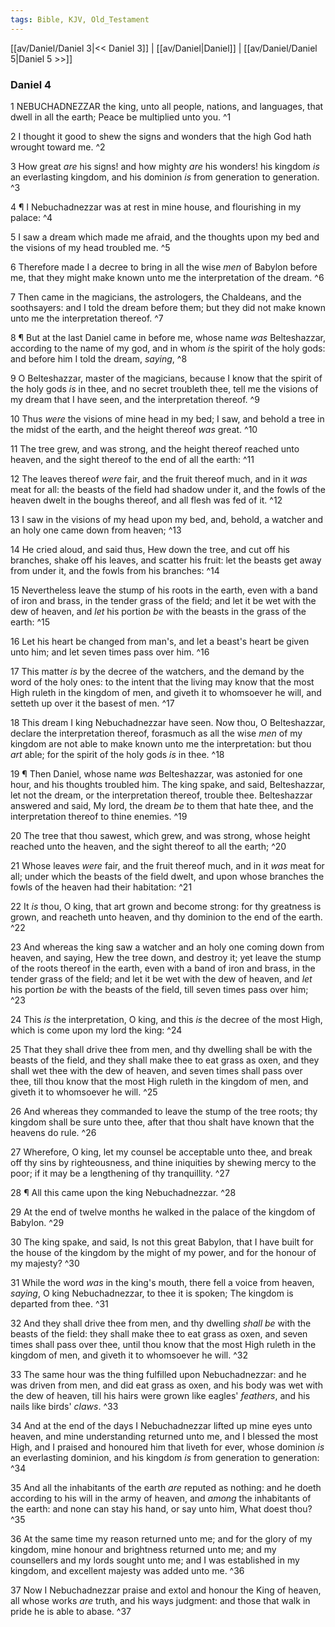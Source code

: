 ```yaml
---
tags: Bible, KJV, Old_Testament
---
```


[[av/Daniel/Daniel 3|<< Daniel 3]] | [[av/Daniel|Daniel]] | [[av/Daniel/Daniel 5|Daniel 5 >>]]

### Daniel 4

1 NEBUCHADNEZZAR the king, unto all people, nations, and languages, that dwell in all the earth; Peace be multiplied unto you. ^1

2 I thought it good to shew the signs and wonders that the high God hath wrought toward me. ^2

3 How great _are_ his signs! and how mighty _are_ his wonders! his kingdom _is_ an everlasting kingdom, and his dominion _is_ from generation to generation. ^3

4 ¶ I Nebuchadnezzar was at rest in mine house, and flourishing in my palace: ^4

5 I saw a dream which made me afraid, and the thoughts upon my bed and the visions of my head troubled me. ^5

6 Therefore made I a decree to bring in all the wise _men_ of Babylon before me, that they might make known unto me the interpretation of the dream. ^6

7 Then came in the magicians, the astrologers, the Chaldeans, and the soothsayers: and I told the dream before them; but they did not make known unto me the interpretation thereof. ^7

8 ¶ But at the last Daniel came in before me, whose name _was_ Belteshazzar, according to the name of my god, and in whom _is_ the spirit of the holy gods: and before him I told the dream, _saying_, ^8

9 O Belteshazzar, master of the magicians, because I know that the spirit of the holy gods _is_ in thee, and no secret troubleth thee, tell me the visions of my dream that I have seen, and the interpretation thereof. ^9

10 Thus _were_ the visions of mine head in my bed; I saw, and behold a tree in the midst of the earth, and the height thereof _was_ great. ^10

11 The tree grew, and was strong, and the height thereof reached unto heaven, and the sight thereof to the end of all the earth: ^11

12 The leaves thereof _were_ fair, and the fruit thereof much, and in it _was_ meat for all: the beasts of the field had shadow under it, and the fowls of the heaven dwelt in the boughs thereof, and all flesh was fed of it. ^12

13 I saw in the visions of my head upon my bed, and, behold, a watcher and an holy one came down from heaven; ^13

14 He cried aloud, and said thus, Hew down the tree, and cut off his branches, shake off his leaves, and scatter his fruit: let the beasts get away from under it, and the fowls from his branches: ^14

15 Nevertheless leave the stump of his roots in the earth, even with a band of iron and brass, in the tender grass of the field; and let it be wet with the dew of heaven, and _let_ his portion _be_ with the beasts in the grass of the earth: ^15

16 Let his heart be changed from man's, and let a beast's heart be given unto him; and let seven times pass over him. ^16

17 This matter _is_ by the decree of the watchers, and the demand by the word of the holy ones: to the intent that the living may know that the most High ruleth in the kingdom of men, and giveth it to whomsoever he will, and setteth up over it the basest of men. ^17

18 This dream I king Nebuchadnezzar have seen. Now thou, O Belteshazzar, declare the interpretation thereof, forasmuch as all the wise _men_ of my kingdom are not able to make known unto me the interpretation: but thou _art_ able; for the spirit of the holy gods _is_ in thee. ^18

19 ¶ Then Daniel, whose name _was_ Belteshazzar, was astonied for one hour, and his thoughts troubled him. The king spake, and said, Belteshazzar, let not the dream, or the interpretation thereof, trouble thee. Belteshazzar answered and said, My lord, the dream _be_ to them that hate thee, and the interpretation thereof to thine enemies. ^19

20 The tree that thou sawest, which grew, and was strong, whose height reached unto the heaven, and the sight thereof to all the earth; ^20

21 Whose leaves _were_ fair, and the fruit thereof much, and in it _was_ meat for all; under which the beasts of the field dwelt, and upon whose branches the fowls of the heaven had their habitation: ^21

22 It _is_ thou, O king, that art grown and become strong: for thy greatness is grown, and reacheth unto heaven, and thy dominion to the end of the earth. ^22

23 And whereas the king saw a watcher and an holy one coming down from heaven, and saying, Hew the tree down, and destroy it; yet leave the stump of the roots thereof in the earth, even with a band of iron and brass, in the tender grass of the field; and let it be wet with the dew of heaven, and _let_ his portion _be_ with the beasts of the field, till seven times pass over him; ^23

24 This _is_ the interpretation, O king, and this _is_ the decree of the most High, which is come upon my lord the king: ^24

25 That they shall drive thee from men, and thy dwelling shall be with the beasts of the field, and they shall make thee to eat grass as oxen, and they shall wet thee with the dew of heaven, and seven times shall pass over thee, till thou know that the most High ruleth in the kingdom of men, and giveth it to whomsoever he will. ^25

26 And whereas they commanded to leave the stump of the tree roots; thy kingdom shall be sure unto thee, after that thou shalt have known that the heavens do rule. ^26

27 Wherefore, O king, let my counsel be acceptable unto thee, and break off thy sins by righteousness, and thine iniquities by shewing mercy to the poor; if it may be a lengthening of thy tranquillity. ^27

28 ¶ All this came upon the king Nebuchadnezzar. ^28

29 At the end of twelve months he walked in the palace of the kingdom of Babylon. ^29

30 The king spake, and said, Is not this great Babylon, that I have built for the house of the kingdom by the might of my power, and for the honour of my majesty? ^30

31 While the word _was_ in the king's mouth, there fell a voice from heaven, _saying_, O king Nebuchadnezzar, to thee it is spoken; The kingdom is departed from thee. ^31

32 And they shall drive thee from men, and thy dwelling _shall_ _be_ with the beasts of the field: they shall make thee to eat grass as oxen, and seven times shall pass over thee, until thou know that the most High ruleth in the kingdom of men, and giveth it to whomsoever he will. ^32

33 The same hour was the thing fulfilled upon Nebuchadnezzar: and he was driven from men, and did eat grass as oxen, and his body was wet with the dew of heaven, till his hairs were grown like eagles' _feathers_, and his nails like birds' _claws_. ^33

34 And at the end of the days I Nebuchadnezzar lifted up mine eyes unto heaven, and mine understanding returned unto me, and I blessed the most High, and I praised and honoured him that liveth for ever, whose dominion _is_ an everlasting dominion, and his kingdom _is_ from generation to generation: ^34

35 And all the inhabitants of the earth _are_ reputed as nothing: and he doeth according to his will in the army of heaven, and _among_ the inhabitants of the earth: and none can stay his hand, or say unto him, What doest thou? ^35

36 At the same time my reason returned unto me; and for the glory of my kingdom, mine honour and brightness returned unto me; and my counsellers and my lords sought unto me; and I was established in my kingdom, and excellent majesty was added unto me. ^36

37 Now I Nebuchadnezzar praise and extol and honour the King of heaven, all whose works _are_ truth, and his ways judgment: and those that walk in pride he is able to abase. ^37
